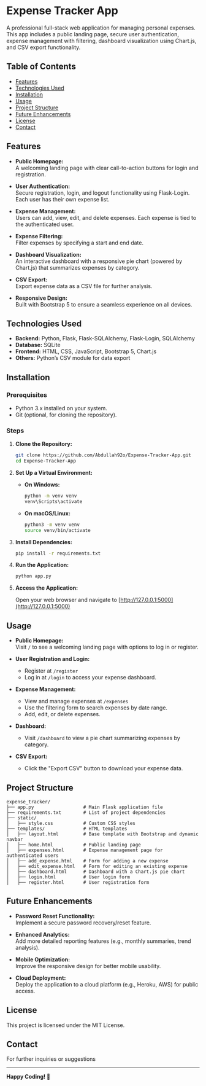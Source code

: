 # Expense Tracker App

A professional full-stack web application for managing personal expenses. This app includes a public landing page, secure user authentication, expense management with filtering, dashboard visualization using Chart.js, and CSV export functionality. 
## Table of Contents

- [Features](#features)
- [Technologies Used](#technologies-used)
- [Installation](#installation)
- [Usage](#usage)
- [Project Structure](#project-structure)
- [Future Enhancements](#future-enhancements)
- [License](#license)
- [Contact](#contact)

## Features

- **Public Homepage:**  
  A welcoming landing page with clear call-to-action buttons for login and registration.

- **User Authentication:**  
  Secure registration, login, and logout functionality using Flask-Login. Each user has their own expense list.

- **Expense Management:**  
  Users can add, view, edit, and delete expenses. Each expense is tied to the authenticated user.

- **Expense Filtering:**  
  Filter expenses by specifying a start and end date.

- **Dashboard Visualization:**  
  An interactive dashboard with a responsive pie chart (powered by Chart.js) that summarizes expenses by category.

- **CSV Export:**  
  Export expense data as a CSV file for further analysis.

- **Responsive Design:**  
  Built with Bootstrap 5 to ensure a seamless experience on all devices.

## Technologies Used

- **Backend:** Python, Flask, Flask-SQLAlchemy, Flask-Login, SQLAlchemy  
- **Database:** SQLite  
- **Frontend:** HTML, CSS, JavaScript, Bootstrap 5, Chart.js  
- **Others:** Python’s CSV module for data export  

## Installation

### Prerequisites

- Python 3.x installed on your system.
- Git (optional, for cloning the repository).

### Steps

1. **Clone the Repository:**

   ```bash
   git clone https://github.com/Abdullah92o/Expense-Tracker-App.git
   cd Expense-Tracker-App
   ```

2. **Set Up a Virtual Environment:**

   - **On Windows:**
     ```bash
     python -m venv venv
     venv\Scripts\activate
     ```
   - **On macOS/Linux:**
     ```bash
     python3 -m venv venv
     source venv/bin/activate
     ```

3. **Install Dependencies:**

   ```bash
   pip install -r requirements.txt
   ```

4. **Run the Application:**

   ```bash
   python app.py
   ```

5. **Access the Application:**

   Open your web browser and navigate to [http://127.0.0.1:5000](http://127.0.0.1:5000)

## Usage

- **Public Homepage:**  
  Visit `/` to see a welcoming landing page with options to log in or register.

- **User Registration and Login:**  
  - Register at `/register`
  - Log in at `/login` to access your expense dashboard.

- **Expense Management:**  
  - View and manage expenses at `/expenses`
  - Use the filtering form to search expenses by date range.
  - Add, edit, or delete expenses.

- **Dashboard:**  
  - Visit `/dashboard` to view a pie chart summarizing expenses by category.

- **CSV Export:**  
  - Click the "Export CSV" button to download your expense data.

## Project Structure

```
expense_tracker/
├── app.py                  # Main Flask application file
├── requirements.txt        # List of project dependencies
├── static/
│   ├── style.css           # Custom CSS styles
├── templates/              # HTML templates
│   ├── layout.html         # Base template with Bootstrap and dynamic navbar
│   ├── home.html           # Public landing page
│   ├── expenses.html       # Expense management page for authenticated users
│   ├── add_expense.html    # Form for adding a new expense
│   ├── edit_expense.html   # Form for editing an existing expense
│   ├── dashboard.html      # Dashboard with a Chart.js pie chart
│   ├── login.html          # User login form
│   ├── register.html       # User registration form
```

## Future Enhancements

- **Password Reset Functionality:**  
  Implement a secure password recovery/reset feature.

- **Enhanced Analytics:**  
  Add more detailed reporting features (e.g., monthly summaries, trend analysis).

- **Mobile Optimization:**  
  Improve the responsive design for better mobile usability.

- **Cloud Deployment:**  
  Deploy the application to a cloud platform (e.g., Heroku, AWS) for public access.

## License

This project is licensed under the MIT License.

## Contact

For further inquiries or suggestions 

---

**Happy Coding! 🚀**
